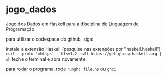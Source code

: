 # jogo_dados
Jogo dos Dados em Haskell para a disciplina de Linguagem de Programação

para utilizar o codespace do github, siga:

instale a extensão Haskell (pesquise nas extensões por "haskell.haskell")
`curl --proto '=https' --tlsv1.2 -sSf https://get-ghcup.haskell.org | sh`
feche o terminal e abra novamente

para rodar o programa, rode `runghc file.hs` ou `ghci`